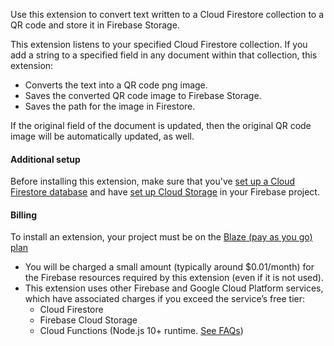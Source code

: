 Use this extension to convert text written to a Cloud Firestore collection to a QR code and store it in Firebase Storage.

This extension listens to your specified Cloud Firestore collection. If you add a string to a specified field in any document within that collection, this extension:

- Converts the text into a QR code png image.
- Saves the converted QR code image to Firebase Storage.
- Saves the path for the image in Firestore.

If the original field of the document is updated, then the original QR code image will be automatically updated, as well.

#### Additional setup

Before installing this extension, make sure that you've [set up a Cloud Firestore database](https://firebase.google.com/docs/firestore/quickstart) and have [set up Cloud Storage](https://firebase.google.com/docs/storage) in your Firebase project.

#### Billing
To install an extension, your project must be on the [Blaze (pay as you go) plan](https://firebase.google.com/pricing)

- You will be charged a small amount (typically around $0.01/month) for the Firebase resources required by this extension (even if it is not used).
- This extension uses other Firebase and Google Cloud Platform services, which have associated charges if you exceed the service’s free tier:
  - Cloud Firestore
  - Firebase Cloud Storage
  - Cloud Functions (Node.js 10+ runtime. [See FAQs](https://firebase.google.com/support/faq#expandable-24))
